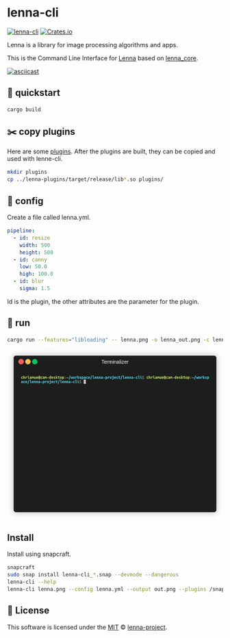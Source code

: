 # lenna-cli
[![lenna-cli](https://snapcraft.io/lenna-cli/badge.svg)](https://snapcraft.io/lenna-cli)
[![Crates.io](https://img.shields.io/crates/v/lenna_cli)](https://crates.io/crates/lenna_cli)

Lenna is a library for image processing algorithms and apps.

This is the Command Line Interface for [Lenna](https://lenna.app) based on [lenna_core](https://github.com/lenna-project/lenna-core).

[![asciicast](https://asciinema.org/a/420516.svg)](https://asciinema.org/a/420516)

## 🐰 quickstart

```bash
cargo build
```

## ✂️ copy plugins

Here are some [plugins](https://github.com/lenna-project/lenna-plugins).
After the plugins are built, they can be copied and used with lenne-cli.

```bash
mkdir plugins
cp ../lenna-plugins/target/release/lib*.so plugins/
```

## 🔧 config

Create a file called lenna.yml.

```yaml
pipeline:
  - id: resize
    width: 500
    height: 500
  - id: canny
    low: 50.0
    high: 100.0
  - id: blur
    sigma: 1.5
```

Id is the plugin, the other attributes are the parameter for the plugin.

## 👻 run

```bash
cargo run --features="libloading" -- lenna.png -o lenna_out.png -c lenna.yml
```

![Run](docs/images/run.gif)

## Install

Install using snapcraft.

```bash
snapcraft
sudo snap install lenna-cli_*.snap --devmode --dangerous
lenna-cli --help
lenna-cli lenna.png --config lenna.yml --output out.png --plugins /snap/lenna-cli/current/plugins
```

## 📜 License

This software is licensed under the [MIT](https://github.com/lenna-project/lenna-cli/blob/main/LICENSE) © [lenna-project](https://github.com/lenna-project).

